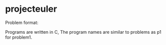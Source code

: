 # projecteuler
Problem format:

Programs are written in C,
The program names are similar to problems as p1 for problem1.



